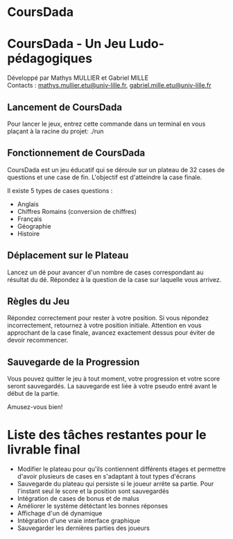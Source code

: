 CoursDada
===========

# CoursDada - Un Jeu Ludo-pédagogiques

Développé par Mathys MULLIER et Gabriel MILLE  
Contacts : mathys.mullier.etu@univ-lille.fr, gabriel.mille.etu@univ-lille.fr

## Lancement de CoursDada

Pour lancer le jeux, entrez cette commande dans un terminal en vous plaçant à la racine du projet:
./run

## Fonctionnement de CoursDada
CoursDada est un jeu éducatif qui se déroule sur un plateau de 32 cases de questions et une case de fin.
L'objectif est d'atteindre la case finale.

Il existe 5 types de cases questions :

 - Anglais
 - Chiffres Romains (conversion de chiffres)
 - Français
 - Géographie
 - Histoire
  
## Déplacement sur le Plateau
Lancez un dé pour avancer d'un nombre de cases correspondant au résultat du dé.
Répondez à la question de la case sur laquelle vous arrivez.

## Règles du Jeu
Répondez correctement pour rester à votre position.
Si vous répondez incorrectement, retournez à votre position initiale.
Attention en vous approchant de la case finale, avancez exactement dessus pour éviter de devoir recommencer.

## Sauvegarde de la Progression
Vous pouvez quitter le jeu à tout moment, votre progression et votre score seront sauvegardés.
La sauvegarde est liée à votre pseudo entré avant le début de la partie.

Amusez-vous bien!

# Liste des tâches restantes pour le livrable final

 - Modifier le plateau pour qu'ils contiennent différents étages et permettre d'avoir plusieurs de cases en s'adaptant à tout types d'écrans
 - Sauvegarde du plateau qui persiste si le joueur arrête sa partie. Pour l'instant seul le score et la position sont sauvegardés
 - Intégration de cases de bonus et de malus 
 - Améliorer le système détéctant les bonnes réponses
 - Affichage d'un dé dynamique
 - Intégration d'une vraie interface graphique 
 - Sauvegarder les dernières parties des joueurs
